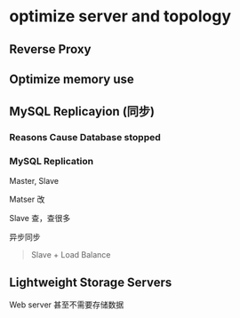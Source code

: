 # optimize server and topology

## Reverse Proxy

## Optimize memory use

## MySQL Replicayion (同步)

### Reasons Cause Database stopped

### MySQL Replication

Master, Slave

Matser 改

Slave 查，查很多

异步同步

> Slave + Load Balance

## Lightweight Storage Servers

Web server 甚至不需要存储数据
